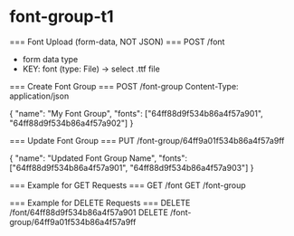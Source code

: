 # font-group-t1

=== Font Upload (form-data, NOT JSON) ===
POST /font
- form data type
- KEY: font (type: File) → select .ttf file


=== Create Font Group ===
POST /font-group
Content-Type: application/json

{
  "name": "My Font Group",
  "fonts": ["64ff88d9f534b86a4f57a901", "64ff88d9f534b86a4f57a902"]
}

=== Update Font Group ===
PUT /font-group/64ff9a01f534b86a4f57a9ff

{
  "name": "Updated Font Group Name",
  "fonts": ["64ff88d9f534b86a4f57a901", "64ff88d9f534b86a4f57a903"]
}

=== Example for GET Requests ===
GET /font
GET /font-group

=== Example for DELETE Requests ===
DELETE /font/64ff88d9f534b86a4f57a901
DELETE /font-group/64ff9a01f534b86a4f57a9ff
